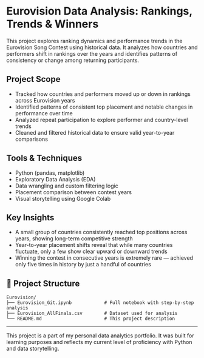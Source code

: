 # Eurovision Data Analysis: Rankings, Trends & Winners

This project explores ranking dynamics and performance trends in the Eurovision Song Contest using historical data.
It analyzes how countries and performers shift in rankings over the years and identifies patterns of consistency or change among returning participants.

## Project Scope

- Tracked how countries and performers moved up or down in rankings across Eurovision years
- Identified patterns of consistent top placement and notable changes in performance over time
- Analyzed repeat participation to explore performer and country-level trends
- Cleaned and filtered historical data to ensure valid year-to-year comparisons

## Tools & Techniques

- Python (pandas, matplotlib)	
- Exploratory Data Analysis (EDA)
- Data wrangling and custom filtering logic
- Placement comparison between contest years
- Visual storytelling using Google Colab

## Key Insights

- A small group of countries consistently reached top positions across years, showing long-term competitive strength
- Year-to-year placement shifts reveal that while many countries fluctuate, only a few show clear upward or downward trends
- Winning the contest in consecutive years is extremely rare — achieved only five times in history by just a handful of countries

## 📁 Project Structure

```
Eurovision/
├── Eurovision_Git.ipynb       		# Full notebook with step-by-step analysis
├── Eurovision_AllFinals.csv        # Dataset used for analysis
└── README.md        				# This project description
```

---

This project is a part of my personal data analytics portfolio. It was built for learning purposes and reflects my current level of proficiency with Python and data storytelling.